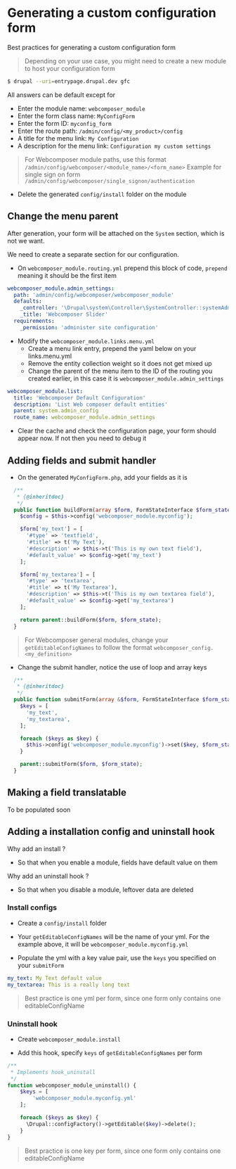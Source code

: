 # Generating a custom configuration form

Best practices for generating a custom configuration form

> Depending on your use case, you might need to create a new module to host your configuration form

```bash
$ drupal --uri=entrypage.drupal.dev gfc
```

All answers can be default except for 
* Enter the module name: `webcomposer_module`
* Enter the form class name: `MyConfigForm`
* Enter the form ID: `myconfig_form`
* Enter the route path: `/admin/config/<my_product>/config`
* A title for the menu link: `My Configuration`
* A description for the menu link: `Configuration my custom settings`

> For Webcomposer module paths, use this format `/admin/config/webcomposer/<module_name>/<form_name>`
> Example for single sign on form `/admin/config/webcomposer/single_signon/authentication`

* Delete the generated `config/install` folder on the module

## Change the menu parent

After generation, your form will be attached on the `System` section, which is
not we want.

We need to create a separate section for our configuration.

* On `webcomposer_module.routing.yml` prepend this block of code, `prepend` meaning it should be the first item

```yml
webcomposer_module.admin_settings:
  path: 'admin/config/webcomposer/webcomposer_module'
  defaults:
    _controller: '\Drupal\system\Controller\SystemController::systemAdminMenuBlockPage'
    _title: 'Webcomposer Slider'
  requirements:
    _permission: 'administer site configuration'
```

* Modify the `webcomposer_module.links.menu.yml`
    * Create a menu link entry, prepend the yaml below on your links.menu.yml
    * Remove the entity collection weight so it does not get mixed up
    * Change the parent of the menu item to the ID of the routing you created earlier, in this case it is `webcomposer_module.admin_settings`

```yml
webcomposer_module.list:
  title: 'Webcomposer Default Configuration'
  description: 'List Web composer default entities'
  parent: system.admin_config
  route_name: webcomposer_module.admin_settings
```

* Clear the cache and check the configuration page, your form should appear now. If not then you need to debug it

## Adding fields and submit handler

* On the generated `MyConfigForm.php`, add your fields as it is

```php
  /**
   * {@inheritdoc}
   */
  public function buildForm(array $form, FormStateInterface $form_state) {
    $config = $this->config('webcomposer_module.myconfig');

    $form['my_text'] = [
      '#type' => 'textfield',
      '#title' => t('My Text'),
      '#description' => $this->t('This is my own text field'),
      '#default_value' => $config->get('my_text')
    ];

    $form['my_textarea'] = [
      '#type' => 'textarea',
      '#title' => t('My Textarea'),
      '#description' => $this->t('This is my own textarea field'),
      '#default_value' => $config->get('my_textarea')
    ];

    return parent::buildForm($form, $form_state);
  }
```

> For Webcomposer general modules, change your `getEditableConfigNames` to follow the
> format `webcomposer_config.<my_definition>`

* Change the submit handler, notice the use of loop and array keys

```php
  /**
   * {@inheritdoc}
   */
  public function submitForm(array &$form, FormStateInterface $form_state) {
    $keys = [
      'my_text',
      'my_textarea',
    ];

    foreach ($keys as $key) {
      $this->config('webcomposer_module.myconfig')->set($key, $form_state->getValue($key))->save();
    }

    parent::submitForm($form, $form_state);
  }
```

## Making a field translatable

To be populated soon

## Adding a installation config and uninstall hook

Why add an install ?
* So that when you enable a module, fields have default value on them

Why add an uninstall hook ?
* So that when you disable a module, leftover data are deleted

### Install configs

* Create a `config/install` folder

* Your `getEditableConfigNames` will be the name of your yml. For the example above, it will be `webcomposer_module.myconfig.yml`

* Populate the yml with a key value pair, use the `keys` you specified on your `submitForm`

```yml
my_text: My Text default value
my_textarea: This is a really long text
```

> Best practice is one yml per form, since one form only contains one editableConfigName

### Uninstall hook

* Create `webcomposer_module.install`

* Add this hook, specify `keys` of `getEditableConfigNames` per form

```php
/**
 * Implements hook_uninstall
 */
function webcomposer_module_uninstall() {
    $keys = [
        'webcomposer_module.myconfig.yml'
    ];

    foreach ($keys as $key) {
      \Drupal::configFactory()->getEditable($key)->delete();
    }
}
```

> Best practice is one key per form, since one form only contains one editableConfigName
